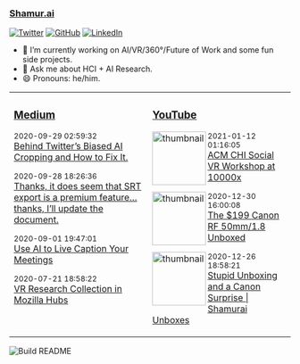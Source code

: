 ### [Shamur.ai](https://shamur.ai)
<a href="https://twitter.com/ayman"><img src="https://img.shields.io/twitter/follow/ayman?label=Twitter&style=social" alt="Twitter"></a>
<a href="https://github.com/ayman"><img src="https://img.shields.io/github/followers/ayman.svg?label=GitHub&style=social" alt="GitHub"></a>
<a href="https://www.linkedin.com/in/aymans"><img src="https://img.shields.io/badge/LinkedIn--_.svg?style=social&logo=linkedin" alt="LinkedIn"></a>

- 🔭 I’m currently working on AI/VR/360°/Future of Work and some fun side projects.
- 💬 Ask me about HCI + AI Research.
- 😄 Pronouns: he/him.


<table>
<tr>
<td valign="top" width="33%">

### [Medium](https://medium.com/@ayman)
<!-- medium starts -->
<p><sub>2020-09-29 02:59:32</sub> <br /> <a href='https://medium.com/swlh/behind-twitters-biased-ai-cropping-and-how-to-fix-it-c0bff96c8d3e?source=rss-fee698eab874------2'>Behind Twitter’s Biased AI Cropping and How to Fix It.</a> </p>
<p><sub>2020-09-28 18:26:36</sub> <br /> <a href='https://medium.com/@ayman/thanks-it-does-seem-that-srt-export-is-a-premium-feature-thanks-ill-update-the-dock-3a3ad4f2d503?source=rss-fee698eab874------2'>Thanks, it does seem that SRT export is a premium feature…thanks, I’ll update the document.</a> </p>
<p><sub>2020-09-01 19:47:01</sub> <br /> <a href='https://medium.com/swlh/use-ai-to-live-caption-your-meetings-14e4a2d2da3a?source=rss-fee698eab874------2'>Use AI to Live Caption Your Meetings</a> </p>
<p><sub>2020-07-21 18:58:22</sub> <br /> <a href='https://medium.com/@ayman/vr-research-in-mozilla-hubs-63fd3002eedf?source=rss-fee698eab874------2'>VR Research Collection in Mozilla Hubs</a> </p>
<!-- medium ends -->

</td>
<td valign="top" width="34%">

### [YouTube](https://www.youtube.com/channel/UCLwPj90ORTlgIo4Qrnt5N1w?view_as=subscriber)
<!-- youtube starts -->
<div style='clear: both;'> <p><img alt='thumbnail' src='https://i1.ytimg.com/vi/pTXo_tMmXx4/hqdefault.jpg'  width='96' align='left' /> <sub>2021-01-12 01:16:05</sub><br /> <a href='https://www.youtube.com/watch?v=pTXo_tMmXx4'>ACM CHI Social VR Workshop at 10000x</a></p></div>
<div style='clear: both;'> <p><img alt='thumbnail' src='https://i3.ytimg.com/vi/RGrtb4k7www/hqdefault.jpg'  width='96' align='left' /> <sub>2020-12-30 16:00:08</sub><br /> <a href='https://www.youtube.com/watch?v=RGrtb4k7www'>The $199 Canon RF 50mm/1.8 Unboxed</a></p></div>
<div style='clear: both;'> <p><img alt='thumbnail' src='https://i3.ytimg.com/vi/fM8wbJ_oVxc/hqdefault.jpg'  width='96' align='left' /> <sub>2020-12-26 18:58:21</sub><br /> <a href='https://www.youtube.com/watch?v=fM8wbJ_oVxc'>Stupid Unboxing and a Canon Surprise | Shamurai Unboxes</a></p></div>
<!-- youtube ends -->
<div style='clear: both;'></div>
</td>
</tr>
</table>

![Build README](https://github.com/ayman/ayman/workflows/Build%20README/badge.svg)

<!--
**ayman/ayman** is a ✨ _special_ ✨ repository because its `README.md` (this file) appears on your GitHub profile.

Here are some ideas to get you started:

- 🔭 I’m currently working on ...
- 🌱 I’m currently learning ...
- 👯 I’m looking to collaborate on ...
- 🤔 I’m looking for help with ...
- 💬 Ask me about ...
- 📫 How to reach me: ...
- 😄 Pronouns: ...
- ⚡ Fun fact: ...
-->
